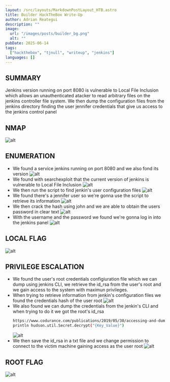 ```yaml
---
layout: /src/layouts/MarkdownPostLayout_HTB.astro
title: Builder HackTheBox Write-Up
author: Adrian Reategui
description: ""
image:
  url: "/images/posts/builder_bg.png"
  alt: ""
pubDate: 2025-06-14
tags:
  ["hackthebox", "tjnull", "writeup", "jenkins"]
languages: []
---
```



## SUMMARY 
Jenkins version running on port 8080 is vulnerable to Local File Inclusion which allows an unauthenticated atacker to read arbitrary files on the jenkins controller file system. We then dump the configuration files from the jenkins directory finding the user jennifer credentials that give us access to the jenkins control panel 
## NMAP
![alt](/images/posts/builder2.webp)
## ENUMERATION
- We found a service jenkins running on port 8080 and we also fond its version
	![alt](/images/posts/builder3.webp)
- We found with searchexploit that the current version of jenkins is vulnerable to Local File Inclusion
	![alt](/images/posts/builder4.webp)
- We then run the script to find jenkin's user configuration files 
	![alt](/images/posts/builder6.webp)
- We found there's a jennifer user so we're gonna use the script to retrieve its information
	![alt](/images/posts/builder7.webp)
- We then crack the hash using john and we are able to obtain the users password in clear text
	![alt](/images/posts/builder8.webp)
- With the username and the password we found we're gonna log in into the jenkins panel
	![alt](/images/posts/builder9.webp)
## LOCAL FLAG
![alt](/images/posts/builder14.webp)
## PRIVILEGE ESCALATION 
- We found the user's root credentials configiuration file which we can dump using jenkins CLI, we retrieve the id_rsa from the user's root and we gain access to the system with maximun privileges.
- When trying to retrieve information from jenkin's configuration files we found the credentials hash of the user root
	![alt](/images/posts/builder10.webp)
- We also found we can dump the credentials from the jenkin's CLI and when trying to do it we got the root's id_rsa
	```bash
	https://www.codurance.com/publications/2019/05/30/accessing-and-dumping-jenkins-credentials
	println hudson.util.Secret.decrypt("{Key_Value}")
	```
	![alt](/images/posts/builder11.webp)
- We then save the id_rsa in a txt file and we change permission to connect to the victim machine gaining access as the user root
	![alt](/images/posts/builder12.webp)
## ROOT FLAG
![alt](/images/posts/builder13.webp)